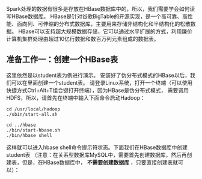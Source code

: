 Spark处理的数据有很多是存放在HBase数据库中的，所以，我们需要学会如何读写HBase数据库。
HBase是针对谷歌BigTable的开源实现，是一个高可靠、高性能、面向列、可伸缩的分布式数据库，主要用来存储非结构化和半结构化的松散数据。
HBase可以支持超大规模数据存储，它可以通过水平扩展的方式，利用廉价计算机集群处理由超过10亿行数据和数百万列元素组成的数据表。

## 准备工作一：创建一个HBase表
这里依然是以student表为例进行演示。
安装好了伪分布式模式的HBase以后，我们可以在里面创建一个student表。
请登录Linux系统，打开一个终端（可以使用快捷方式Ctrl+Alt+T组合键打开终端），因为HBase是伪分布式模式，
需要调用HDFS，所以，请首先在终端中输入下面命令启动Hadoop：
```
cd /usr/local/hadoop
./sbin/start-all.sh
```
```
cd ../hbase
./bin/start-hbase.sh
./bin/hbase shell
```
这样就可以进入hbase shell命令提示符状态。下面我们在HBase数据库中创建student表
（注意：在关系型数据库MySQL中，需要首先创建数据库，然后再创建表，但是，在HBase数据库中， __不需要创建数据库__ ，只要直接创建表就可以）：
